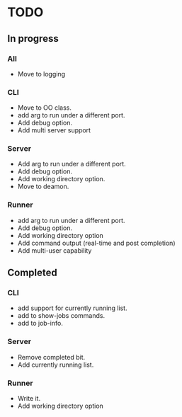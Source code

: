# TODO

## In progress

### All
  * Move to logging

### CLI
  * Move to OO class.
  * add arg to run under a different port.
  * Add debug option.
  * Add multi server support

### Server
  * Add arg to run under a different port.
  * Add debug option.
  * Add working directory option.
  * Move to deamon.


### Runner
  * add arg to run under a different port.
  * Add debug option.
  * Add working directory option
  * Add command output (real-time and post completion)
  * Add multi-user capability

## Completed

### CLI
  * add support for currently running list.
  * add to show-jobs commands.
  * add to job-info.

### Server
  * Remove completed bit.
  * Add currently running list.


### Runner
  * Write it.
  * Add working directory option
